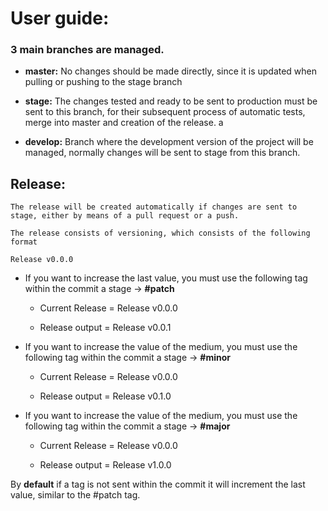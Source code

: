 # User guide:

### 3 main branches are managed.

- **master:**
  No changes should be made directly, since it is updated when pulling or pushing to the stage branch

- **stage:**
  The changes tested and ready to be sent to production must be sent to this branch, for their subsequent process of automatic tests, merge into master and creation of the release. a

- **develop:**
  Branch where the development version of the project will be managed, normally changes will be sent to stage from this branch.

## Release:

    The release will be created automatically if changes are sent to stage, either by means of a pull request or a push.

    The release consists of versioning, which consists of the following format

    Release v0.0.0

- If you want to increase the last value, you must use the following tag within the commit a stage -> **#patch**

  - Current Release = Release v0.0.0

  - Release output = Release v0.0.1

- If you want to increase the value of the medium, you must use the following tag within the commit a stage -> **#minor**

  - Current Release = Release v0.0.0

  - Release output = Release v0.1.0

- If you want to increase the value of the medium, you must use the following tag within the commit a stage -> **#major**

  - Current Release = Release v0.0.0

  - Release output = Release v1.0.0

By **default** if a tag is not sent within the commit it will increment the last value, similar to the #patch tag.
